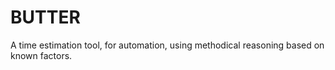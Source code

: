 # BUTTER
A time estimation tool, for automation, using methodical reasoning based on known factors.
